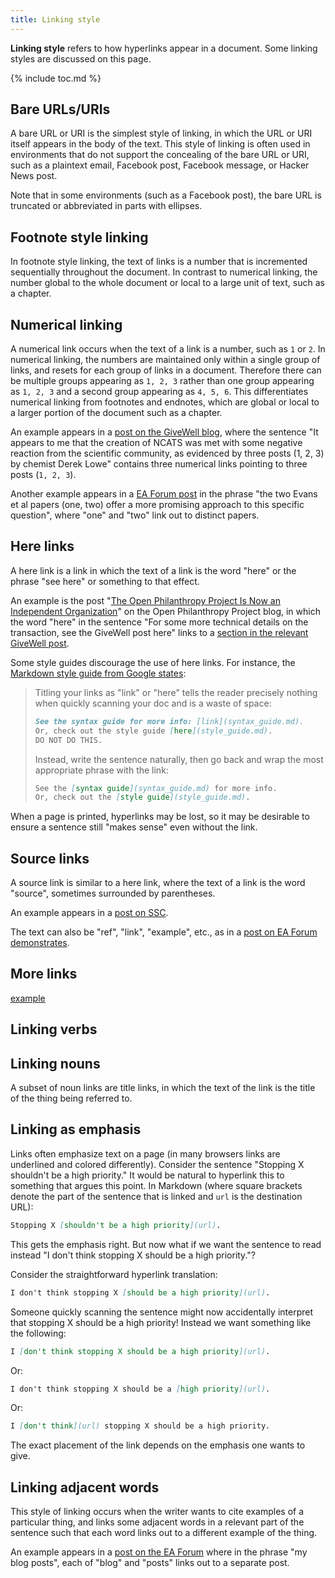 ```yaml
---
title: Linking style
---
```


**Linking style** refers to how hyperlinks appear in a document. Some linking
styles are discussed on this page.

{% include toc.md %}

## Bare URLs/URIs

A bare URL or URI is the simplest style of linking, in which the URL or URI
itself appears in the body of the text. This style of linking is often used in
environments that do not support the concealing of the bare URL or URI, such as
a plaintext email, Facebook post, Facebook message, or Hacker News post.

Note that in some environments (such as a Facebook post), the bare URL is
truncated or abbreviated in parts with ellipses.

## Footnote style linking

In footnote style linking, the text of links is a number that is incremented
sequentially throughout the document. In contrast to numerical linking, the
number global to the whole document or local to a large unit of text, such as a
chapter.

## Numerical linking

A numerical link occurs when the text of a link is a number, such as `1` or
`2`. In numerical linking, the numbers are maintained only within a single
group of links, and resets for each group of links in a document. Therefore
there can be multiple groups appearing as `1, 2, 3` rather than one group
appearing as `1, 2, 3` and a second group appearing as `4, 5, 6`. This
differentiates numerical linking from footnotes and endnotes, which are global
or local to a larger portion of the document such as a chapter.

An example appears in a [post on the GiveWell blog](http://blog.givewell.org/2015/04/09/translational-science-and-the-valley-of-death/),
where the sentence "It appears to me that the creation of NCATS was met with
some negative reaction from the scientific community, as evidenced by three
posts (1, 2, 3) by chemist Derek Lowe" contains three numerical links pointing
to three posts (`1, 2, 3`).

Another example appears in a [EA Forum post](http://effective-altruism.com/ea/14w/2017_ai_risk_literature_review_and_charity/)
in the phrase "the two Evans et al papers (one, two) offer a more promising
approach to this specific question", where "one" and "two" link out to distinct
papers.

## Here links

A here link is a link in which the text of a link is the word "here" or the
phrase "see here" or something to that effect.

An example is the post "[The Open Philanthropy Project Is Now an Independent
Organization](http://www.openphilanthropy.org/blog/open-philanthropy-project-now-independent-organization)"
on the Open Philanthropy Project blog, in which the word "here" in the sentence
"For some more technical details on the transaction, see the GiveWell post
here" links to a [section in the relevant GiveWell
post](http://blog.givewell.org/2017/06/12/separating-givewell-open-philanthropy-project/#Details).

Some style guides discourage the use of here links. For instance, the [Markdown
style guide from Google states](https://github.com/google/styleguide/blob/7969290bacb1965d09677a79d523b4871c9d039c/docguide/style.md#use-informative-markdown-link-titles):

> Titling your links as "link" or "here" tells the reader precisely nothing when
> quickly scanning your doc and is a waste of space:
>
> ```markdown
> See the syntax guide for more info: [link](syntax_guide.md).
> Or, check out the style guide [here](style_guide.md).
> DO NOT DO THIS.
> ```
>
> Instead, write the sentence naturally, then go back and wrap the most
> appropriate phrase with the link:
>
> ```markdown
> See the [syntax guide](syntax_guide.md) for more info.
> Or, check out the [style guide](style_guide.md).
> ```

When a page is printed, hyperlinks may be lost, so it may be desirable to
ensure a sentence still "makes sense" even without the link.

## Source links

A source link is similar to a here link, where the text of a link is the word
"source", sometimes surrounded by parentheses.

An example appears in a [post on SSC](http://slatestarcodex.com/2015/01/01/untitled/).

The text can also be "ref", "link", "example", etc., as in a [post on EA Forum
demonstrates](http://effective-altruism.com/ea/16r/increasing_access_to_pain_relief_an_ea_perspective/).

## More links

[example](http://blog.givewell.org/2016/12/12/amf-population-ethics/)

## Linking verbs

## Linking nouns

A subset of noun links are title links, in which the text of the link is the
title of the thing being referred to.

## Linking as emphasis

Links often emphasize text on a page (in many browsers links are underlined and
colored differently). Consider the sentence "Stopping X shouldn't be a high
priority." It would be natural to hyperlink this to something that argues this
point. In Markdown (where square brackets denote the part of the sentence that is
linked and `url` is the destination URL):

```markdown
Stopping X [shouldn't be a high priority](url).
```

This gets the emphasis right. But now what if we want the sentence to read
instead "I don't think stopping X should be a high priority."?

Consider the straightforward hyperlink translation:

```markdown
I don't think stopping X [should be a high priority](url).
```

Someone quickly scanning the sentence might now accidentally interpret that
stopping X should be a high priority! Instead we want something like the
following:

```markdown
I [don't think stopping X should be a high priority](url).
```

Or:

```markdown
I don't think stopping X should be a [high priority](url).
```

Or:

```markdown
I [don't think](url) stopping X should be a high priority.
```

The exact placement of the link depends on the emphasis one wants to give.

## Linking adjacent words

This style of linking occurs when the writer wants to cite examples of a
particular thing, and links some adjacent words in a relevant part of the
sentence such that each word links out to a different example of the thing.

An example appears in a [post on the EA Forum](http://effective-altruism.com/ea/14d/donor_lotteries_a_stepbystep_guide_for_mall/)
where in the phrase "my blog posts", each of "blog" and "posts" links out to a
separate post.
